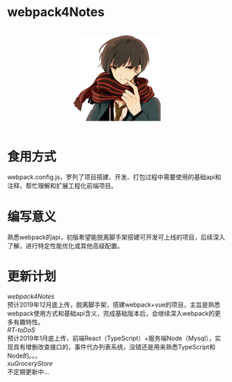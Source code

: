 webpack4Notes
==============
<p align="center">
  <br>
  <img width="200" src="./src/assets/pcxu.JPG" alt="pcxu logo">
  <br>
  <br>
</p>

# 食用方式
webpack.config.js，罗列了项目搭建、开发、打包过程中需要使用的基础api和注释，帮忙理解和扩展工程化前端项目。

# 编写意义
熟悉webpack的api，初版希望能脱离脚手架搭建可开发可上线的项目，后续深入了解，进行特定性能优化或其他高级配置。

# 更新计划  
*webpack4Notes*  
预计2019年12月底上传，脱离脚手架，搭建webpack+vue的项目，主旨是熟悉webpack使用方式和基础api含义，完成基础版本后，会继续深入webpack的更多有趣特性。  
*RT-toDoS*  
预计2019年1月底上传，前端React（TypeScript）+服务端Node（Mysql），实现具有增删改查接口的，事件代办列表系统，没错还是用来熟悉TypeScript和Node的。。。  
*xuGroceryStore*  
不定期更新中...  